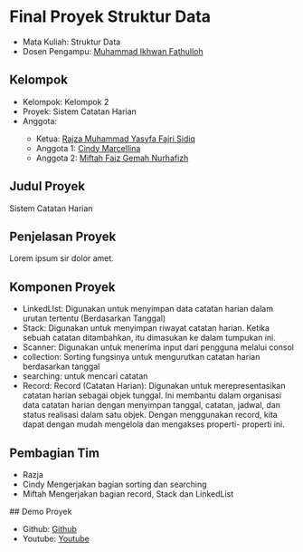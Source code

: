 # Final Proyek Struktur Data
<ul>
  <li>Mata Kuliah: Struktur Data</li>
  <li>Dosen Pengampu: <a href="https://github.com/Muhammad-Ikhwan-Fathulloh">Muhammad Ikhwan Fathulloh</a></li>
</ul>

## Kelompok
<ul>
  <li>Kelompok: Kelompok 2</li>
  <li>Proyek: Sistem Catatan Harian</li>
  <li>Anggota:</li>
  <ul>
    <li>Ketua: <a href="">Rajza Muhammad Yasyfa Fajri Sidiq</a></li>
    <li>Anggota 1: <a href="">Cindy Marcellina</a></li>
    <li>Anggota 2: <a href="">Miftah Faiz Gemah Nurhafizh</a></li>
  </ul>
</ul>

## Judul Proyek
<p>Sistem Catatan Harian</p>

## Penjelasan Proyek
<p>Lorem ipsum sir dolor amet.</p>

## Komponen Proyek
<ul>
<li>LinkedLIst: Digunakan untuk menyimpan data catatan harian dalam urutan tertentu (Berdasarkan Tanggal)</li>
<li>Stack: Digunakan untuk menyimpan riwayat catatan harian. Ketika sebuah catatan ditambahkan, itu dimasukan ke dalam tumpukan ini.</li>
<li>Scanner: Digunakan untuk menerima input dari pengguna melalui consol</li>
<li>collection: Sorting fungsinya untuk mengurutkan catatan harian berdasarkan tanggal</li>
<li>searching: untuk mencari catatan</li>
<li>Record: Record (Catatan Harian): Digunakan untuk merepresentasikan catatan harian sebagai objek tunggal. Ini membantu dalam organisasi data catatan harian dengan menyimpan tanggal, catatan, jadwal, dan status realisasi dalam satu objek. Dengan menggunakan record, kita dapat dengan mudah mengelola dan mengakses properti- properti ini.</l1>
</ul>


## Pembagian Tim
<ul>
<li>Razja</li>
<li>Cindy Mengerjakan bagian sorting dan searching</li>
<li>Miftah Mengerjakan bagian record, Stack dan LinkedList</li>
</ul>  
## Demo Proyek
<ul>
  <li>Github: <a href="">Github</a></li>
  <li>Youtube: <a href="">Youtube</a></li>
</ul>
